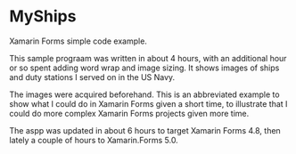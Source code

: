 # MyShips
Xamarin Forms simple code example.

This sample prograam was written in about 4 hours, with an additional hour or so spent adding word wrap and image sizing. It shows images of ships and duty stations I served on in the US Navy.

The images were acquired beforehand.  This is an abbreviated example to show what I could 
do in Xamarin Forms given a short time, to illustrate that I could do more complex 
Xamarin Forms projects given more time.

The aspp was updated in about 6 hours to target Xamarin Forms 4.8, then lately a couple of hours 
to Xamarin.Forms 5.0.